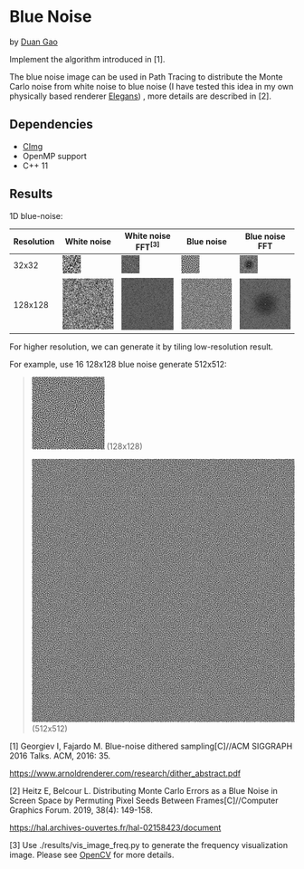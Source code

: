 # Blue Noise

by [Duan Gao](https://gao-duan.github.io/)

Implement the algorithm introduced in [1].

The blue noise image can be used in Path Tracing to distribute the Monte Carlo noise from white noise to blue noise (I have tested this idea in my own physically based renderer [Elegans](https://github.com/gao-duan/Elegans)) , more details are described in [2]. 

## Dependencies

- [CImg](https://github.com/dtschump/CImg)
- OpenMP support
- C++ 11

## Results

1D blue-noise:

| Resolution | White noise                       | White noise FFT$^{[3]}$           | Blue noise | Blue noise FFT |
| ---------- | --------------------------------- | -------------------------------------- | ---------- | -------------- |
| 32x32      | ![](./results/white_noise_32.bmp) | ![](./results/white_noise_32_freq.bmp) | ![](./results/blue_noise_32.bmp)              |       ![](./results/blue_noise_32_freq.bmp)      |
| 128x128    | ![](./results/white_noise_128.bmp) | ![](./results/white_noise_128_freq.bmp)      |     ![](./results/blue_noise_128.bmp)       |        ![](./results/blue_noise_128_freq.bmp)        |

For higher resolution, we can generate it by tiling low-resolution result.

For example, use 16 128x128 blue noise generate 512x512:

> ![](./results/blue_noise_128.bmp) (128x128)
>
> ![](./results/blue_noise_512.bmp) (512x512)



[1] Georgiev I, Fajardo M. Blue-noise dithered sampling[C]//ACM SIGGRAPH 2016 Talks. ACM, 2016: 35.

https://www.arnoldrenderer.com/research/dither_abstract.pdf

[2] Heitz E, Belcour L. Distributing Monte Carlo Errors as a Blue Noise in Screen Space by Permuting Pixel Seeds Between Frames[C]//Computer Graphics Forum. 2019, 38(4): 149-158.

https://hal.archives-ouvertes.fr/hal-02158423/document

[3] Use ./results/vis_image_freq.py to generate the frequency visualization image. Please see [OpenCV](https://docs.opencv.org/3.0-beta/doc/py_tutorials/py_imgproc/py_transforms/py_fourier_transform/py_fourier_transform.html) for more details.